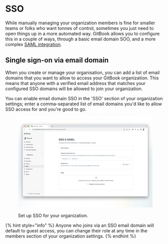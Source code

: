# SSO

While manually managing your organization members is fine for smaller teams or folks who want tonnes of control, sometimes you just need to open things up in a more automated way. GitBook allows you to configure this in a couple of ways, through a basic email domain SOO, and a more complex [SAML integration](saml/).

## Single sign-on via email domain

When you create or manage your organisation, you can add a list of email domains that you want to allow to access your GitBook organization. This means that anyone with a verified email address that matches your configured SSO domains will be allowed to join your organization.

You can enable email domain SSO in the 'SSO' section of your organization settings; enter a comma-separated list of email domains you'd like to allow SSO access for and you're good to go.

<figure><img src="../../.gitbook/assets/sso.png" alt=""><figcaption><p>Set up SSO for your organization.</p></figcaption></figure>

{% hint style="info" %}
Anyone who joins via an SSO email domain will default to guest access, you can change their role at any time in the members section of your organization settings.
{% endhint %}
